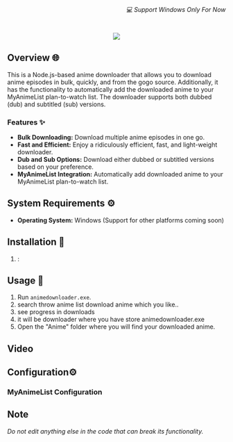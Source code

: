 <h6 align="right">💻 Support Windows Only For Now</h6>
<h1 align="center">
  <img src="https://capsule-render.vercel.app/api?type=soft&fontColor=703ee5&text=Incredibleflamer/anime-batch-downloader&height=150&fontSize=40&desc=Ridiculously%20efficient,%20fast%20and%20light-weight.&descAlignY=75&descAlign=50&color=00000000&animation=twinkling">
</h1>

## Overview 🌐

This is a Node.js-based anime downloader that allows you to download anime episodes in bulk, quickly, and from the gogo source. Additionally, it has the functionality to automatically add the downloaded anime to your MyAnimeList plan-to-watch list. The downloader supports both dubbed (dub) and subtitled (sub) versions.

### Features ✨

- **Bulk Downloading:** Download multiple anime episodes in one go.
- **Fast and Efficient:** Enjoy a ridiculously efficient, fast, and light-weight downloader.
- **Dub and Sub Options:** Download either dubbed or subtitled versions based on your preference.
- **MyAnimeList Integration:** Automatically add downloaded anime to your MyAnimeList plan-to-watch list.

## System Requirements ⚙️

- **Operating System:** Windows (Support for other platforms coming soon)

## Installation 🚀

1. :

## Usage 📘

1. Run `animedownloader.exe`.
2. search throw anime list download anime which you like..
3. see progress in downloads
4. it will be downloader where you have store animedownloader.exe 
5. Open the "Anime" folder where you will find your downloaded anime.

## Video

## Configuration⚙️

### MyAnimeList Configuration


## Note
*Do not edit anything else in the code that can break its functionality.*
